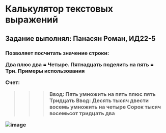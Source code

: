 <h1 >Калькулятор текстовых выражений


<h2>Задание выполнял: Панасян Роман, ИД22-5



<h3>Позволяет посчитать значение строки:

Два плюс два = Четыре.
Пятнадцать поделить на пять = Три.
Примеры использования

Счет:

>>> Ввод: Пять умножить на пять плюс пять
>>> Тридцать
>>> Ввод: Десять тысяч двести восемь умножить на четыре
>>> Сорок тысяч восемьсот тридцать два
  
![image](https://user-images.githubusercontent.com/114242970/198731936-7c87588b-fda4-4b25-8b21-8aca4047c702.png)

